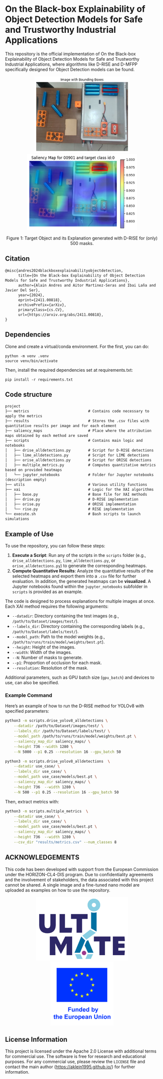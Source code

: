 # On the Black-box Explainability of Object Detection Models for Safe and Trustworthy Industrial Applications

This repository is the official implementation of On the Black-box Explainability of Object Detection Models for Safe and Trustworthy Industrial Applications, where algorithms like D-RISE and D-MFPP specifically designed for Object Detection models can be found.
<div align="center">
  <div>
    <img src="imgs_readme/target_object.png" alt="target object" height="250" />
    <img src="imgs_readme/target_object_explanation.png" alt="target object explanation" height="250" />
  </div>
  <p> Figure 1: Target Object and its Explanation generated with D-RISE for (only) 500 masks.</p>
</div>



## Citation

```
@misc{andres2024blackboxexplainabilityobjectdetection,
      title={On the Black-box Explainability of Object Detection Models for Safe and Trustworthy Industrial Applications}, 
      author={Alain Andres and Aitor Martinez-Seras and Ibai Laña and Javier Del Ser},
      year={2024},
      eprint={2411.00818},
      archivePrefix={arXiv},
      primaryClass={cs.CV},
      url={https://arxiv.org/abs/2411.00818}, 
}
```

## Dependencies

Clone and create a virtual/conda environment. For the first, you can do:

```
python -m venv .venv
source venv/bin/activate
```

Then, install the required dependencies set at requirements.txt:

```
pip install -r requirements.txt
```

## Code structure

```
project
├── metrics                           # Contains code necessary to apply the metrics
├── results                           # Stores the .csv files with quantitative results per image and for each element
├── saliency_maps                     # Place where the attribution maps obtained by each method are saved
├── scripts                           # Contains main logic and notebooks
│   ├── drise_alldetections.py        # Script for D-RISE detections
│   ├── lime_alldetections.py         # Script for LIME detections
│   ├── orise_alldetections.py        # Script for ORISE detections
│   ├── multiple_metrics.py           # Computes quantitative metrics based on provided heatmaps
│   └── jupyter_notebooks             # Folder for Jupyter notebooks (description empty)
├── utils                             # Various utility functions
├── xai                               # Logic for the XAI algorithms
│   ├── base.py                       # Base file for XAI methods
│   ├── drise.py                      # D-RISE implementation
│   ├── orise.py                      # ORISE implementation
│   └── rise.py                       # RISE implementation
└── execute.sh                        # Bash scripts to launch simulations
```

## Example of Use

To use the repository, you can follow these steps:

1. **Execute a Script**: Run any of the scripts in the `scripts` folder (e.g., `drise_alldetections.py`, `lime_alldetections.py`, or `orise_alldetections.py`) to generate the corresponding heatmaps.
2. **Compute Quantitative Results**: Analyze the quantitative results of the selected heatmaps and export them into a `.csv` file for further evaluation.
In addition, the generated heatmaps can be **visualized**. A Jupyter notebooks found within the `jupyter_notebooks` subfolder in `scripts` is provided as an example.


The code is designed to process explanations for multiple images at once. Each XAI method requires the following arguments:

- `--datadir`: Directory containing the test images (e.g., `/path/to/Dataset/images/test/`).
- `--labels_dir`: Directory containing the corresponding labels (e.g., `/path/to/Dataset/labels/test/`).
- `--model_path`: Path to the model weights (e.g., `/path/to/runs/train/model/weights/best.pt`).
- `--height`: Height of the images.
- `--width`: Width of the images.
- `--N`: Number of masks to generate.
- `--p1`: Proportion of occlusion for each mask.
- `--resolution`: Resolution of the mask.

Additional parameters, such as GPU batch size (`gpu_batch`) and devices to use, can also be specified.

### Example Command

Here’s an example of how to run the D-RISE method for YOLOv8 with specified parameters:

```bash
python3 -m scripts.drise_yolov8_alldetections \
    --datadir /path/to/Dataset/images/test/ \
    --labels_dir /path/to/Dataset/labels/test/ \
    --model_path /path/to/runs/train/model/weights/best.pt \
    --saliency_map_dir saliency_maps/ \
    --height 736 --width 1280 \
    --N 5000 --p1 0.25 --resolution 16 --gpu_batch 50
```

```bash
python3 -m scripts.drise_yolov8_alldetections  \
    --datadir use_case/ \
    --labels_dir use_case/ \
    --model_path use_case/models/best.pt \
    --saliency_map_dir saliency_maps/ \
    --height 736  --width 1280 \
    --N 500 --p1 0.25 --resolution 16 --gpu_batch 50
```

Then, extract metrics with:

```bash
python3 -m scripts.multiple_metrics  \
    --datadir use_case/ \
    --labels_dir use_case/ \
    --model_path use_case/models/best.pt \
    --saliency_map_dir saliency_maps/ \
    --height 736  --width 1280 \
    --csv_dir "results/metrics.csv" --num_classes 8
```

## ACKNOWLEDGEMENTS

This code has been developed with support from the European Commission under the HORIZON-CL4-DIS program. Due to confidentiality agreements and the involvement of stakeholders, the data associated with this project cannot be shared. A single image and a fine-tuned nano model are uploaded as examples on how to use the repository.

<p align="center">
  <img src="imgs_readme/ultimate-logo.jpg" alt="Ultimate Logo" width="300" />
  <img src="imgs_readme/vertical_EU_POS.jpg" alt="Vertical EU POS" width="206" />
</p>

## License Information

This project is licensed under the Apache 2.0 License with additional terms for commercial use. The software is free for research and educational purposes. For any commercial use, please review the `LICENSE` file and contact the main author (https://aklein1995.github.io/) for further information.
